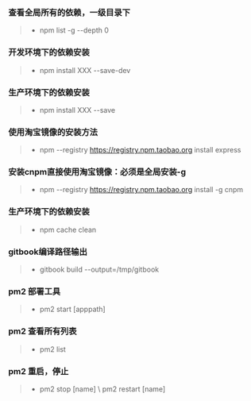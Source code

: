 ### 查看全局所有的依赖，一级目录下
> * npm list -g --depth 0

### 开发环境下的依赖安装
> * npm install XXX --save-dev

### 生产环境下的依赖安装
> * npm install XXX --save

### 使用淘宝镜像的安装方法
> * npm --registry https://registry.npm.taobao.org install express

### 安装cnpm直接使用淘宝镜像：必须是全局安装-g
> * npm --registry https://registry.npm.taobao.org install -g cnpm

### 生产环境下的依赖安装
> * npm cache clean


### gitbook编译路径输出
> * gitbook build --output=/tmp/gitbook

### pm2 部署工具
> * pm2 start [apppath]

### pm2 查看所有列表
> * pm2 list

### pm2 重启，停止
> * pm2 stop [name]   \   pm2 restart [name]




